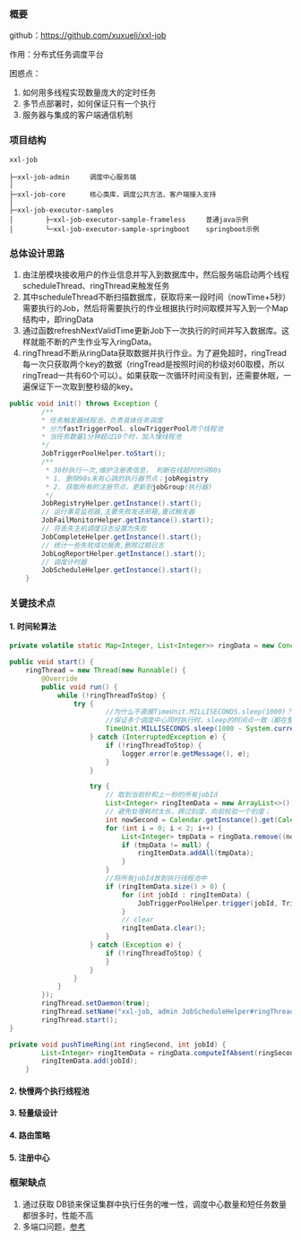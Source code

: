 ### 概要

github：https://github.com/xuxueli/xxl-job

作用：分布式任务调度平台

困惑点：

1. 如何用多线程实现数量庞大的定时任务
2. 多节点部署时，如何保证只有一个执行
3. 服务器与集成的客户端通信机制

### 项目结构

```
xxl-job

├─xxl-job-admin     调度中心服务端
│ 
├─xxl-job-core      核心类库，调度公共方法、客户端接入支持
│ 
├─xxl-job-executor-samples  
│        ├─xxl-job-executor-sample-frameless     普通java示例
│        └─xxl-job-executor-sample-springboot    springboot示例     

```

### 总体设计思路

1. 由注册模块接收用户的作业信息并写入到数据库中，然后服务端启动两个线程scheduleThread、ringThread来触发任务
2. 其中scheduleThread不断扫描数据库，获取将来一段时间（nowTime+5秒）需要执行的Job，然后将需要执行的作业根据执行时间取模并写入到一个Map结构中，即ringData
3. 通过函数refreshNextValidTime更新Job下一次执行的时间并写入数据库。这样就能不断的产生作业写入ringData。
4. ringThread不断从ringData获取数据并执行作业。为了避免超时，ringTread每一次只获取两个key的数据（ringTread是按照时间的秒级对60取模，所以ringTread一共有60个可以）。如果获取一次循环时间没有到，还需要休眠，一遍保证下一次取到整秒级的key。



```java
public void init() throws Exception {
        /**
        * 任务触发器线程池，负责具体任务调度
        * 分为fastTriggerPool、slowTriggerPool两个线程池
        * 当任务数量1分钟超过10个时，加入慢线程池
        */
        JobTriggerPoolHelper.toStart();
		/**
         * 30秒执行一次,维护注册表信息， 判断在线超时时间90s
         * 1. 删除90s未有心跳的执行器节点；jobRegistry
         * 2. 获取所有的注册节点，更新到jobGroup(执行器)
         */
        JobRegistryHelper.getInstance().start();
        // 运行事变监视器,主要失败发送邮箱,重试触发器
        JobFailMonitorHelper.getInstance().start();
        // 将丢失主机调度日志设置为失败
        JobCompleteHelper.getInstance().start();
        // 统计一些失败成功报表,删除过期日志
        JobLogReportHelper.getInstance().start();
        // 调度计时器
        JobScheduleHelper.getInstance().start();
    }
```



### 关键技术点

#### 1. 时间轮算法

```java
private volatile static Map<Integer, List<Integer>> ringData = new ConcurrentHashMap<>();

public void start() {
	ringThread = new Thread(new Runnable() {
		@Override
		public void run() {
			while (!ringThreadToStop) {
				try {
                    	//为什么不直接TimeUnit.MILLISECONDS.sleep(1000)？
                    	//保证多个调度中心同时执行时，sleep的时间点一致（都在整秒时执行）
                        TimeUnit.MILLISECONDS.sleep(1000 - System.currentTimeMillis() % 1000);
                    } catch (InterruptedException e) {
                        if (!ringThreadToStop) {
                            logger.error(e.getMessage(), e);
                        }
                    }

                    try {
                        // 取到当前秒和上一秒的所有jobId
                        List<Integer> ringItemData = new ArrayList<>();
                        // 避免处理耗时太长，跨过刻度，向前校验一个刻度；
                        int nowSecond = Calendar.getInstance().get(Calendar.SECOND);   
                        for (int i = 0; i < 2; i++) {
                            List<Integer> tmpData = ringData.remove((nowSecond + 60 - i) % 60);
                            if (tmpData != null) {
                                ringItemData.addAll(tmpData);
                            }
                        }
                        //将所有jobId放到执行线程池中
                        if (ringItemData.size() > 0) {
                            for (int jobId : ringItemData) {
                                JobTriggerPoolHelper.trigger(jobId, TriggerTypeEnum.CRON, -1, null, null, null);
                            }
                            // clear
                            ringItemData.clear();
                        }
                    } catch (Exception e) {
                        if (!ringThreadToStop) {
                        }
                    }
                }
            }
        });
        ringThread.setDaemon(true);
        ringThread.setName("xxl-job, admin JobScheduleHelper#ringThread");
        ringThread.start();
}

private void pushTimeRing(int ringSecond, int jobId) {
        List<Integer> ringItemData = ringData.computeIfAbsent(ringSecond, k -> new ArrayList<Integer>());
        ringItemData.add(jobId);
    }
```

#### 2. 快慢两个执行线程池



#### 3. 轻量级设计

#### 4. 路由策略

#### 5. 注册中心

### 框架缺点

1. 通过获取 DB锁来保证集群中执行任务的唯一性，调度中心数量和短任务数量都很多时，性能不高
2. 多端口问题，[参考](https://huaweicloud.csdn.net/63311521d3efff3090b51aff.html?spm=1001.2101.3001.6661.1&utm_medium=distribute.pc_relevant_t0.none-task-blog-2%7Edefault%7ECTRLIST%7Eactivity-1-116640829-blog-125324364.pc_relevant_multi_platform_whitelistv4&depth_1-utm_source=distribute.pc_relevant_t0.none-task-blog-2%7Edefault%7ECTRLIST%7Eactivity-1-116640829-blog-125324364.pc_relevant_multi_platform_whitelistv4&utm_relevant_index=1)


